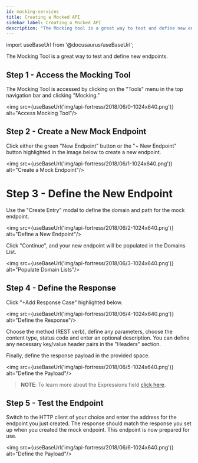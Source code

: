 ```yaml
---
id: mocking-services
title: Creating a Mocked API
sidebar_label: Creating a Mocked API
description: "The Mocking tool is a great way to test and define new endpoints."
---
```


import useBaseUrl from '@docusaurus/useBaseUrl';

The Mocking Tool is a great way to test and define new endpoints.

## Step 1 - Access the Mocking Tool

The Mocking Tool is accessed by clicking on the "Tools" menu in the top navigation bar and clicking "Mocking."

<img src={useBaseUrl('img/api-fortress/2018/06/0-1024x640.png')} alt="Access Mocking Tool"/>

## Step 2 - Create a New Mock Endpoint

Click either the green "New Endpoint" button or the "+ New Endpoint" button highlighted in the image below to create a new endpoint.

<img src={useBaseUrl('img/api-fortress/2018/06/1-1024x640.png')} alt="Create a Mock Endpoint"/>

# Step 3 - Define the New Endpoint

Use the "Create Entry" modal to define the domain and path for the mock endpoint.

<img src={useBaseUrl('img/api-fortress/2018/06/2-1024x640.png')} alt="Define a New Endpoint"/>

Click "Continue", and your new endpoint will be populated in the Domains List.

<img src={useBaseUrl('img/api-fortress/2018/06/3-1024x640.png')} alt="Populate Domain Lists"/>

## Step 4 - Define the Response

Click "+Add Response Case" highlighted below.

<img src={useBaseUrl('img/api-fortress/2018/06/4-1024x640.png')} alt="Define the Response"/>

Choose the method (REST verb), define any parameters, choose the content type, status code and enter an optional description. You can define any necessary key/value header pairs in the "Headers" section.

Finally, define the response payload in the provided space.

<img src={useBaseUrl('img/api-fortress/2018/06/5-1024x640.png')} alt="Define the Payload"/>

> __NOTE__: To learn more about the Expressions field [click here](https://apifortress.com/doc/expressions-in-mocked-apis/).  

## Step 5 - Test the Endpoint

Switch to the HTTP client of your choice and enter the address for the endpoint you just created. The response should match the response you set up when you created the mock endpoint. This endpoint is now prepared for use.

<img src={useBaseUrl('img/api-fortress/2018/06/6-1024x640.png')} alt="Define the Payload"/>